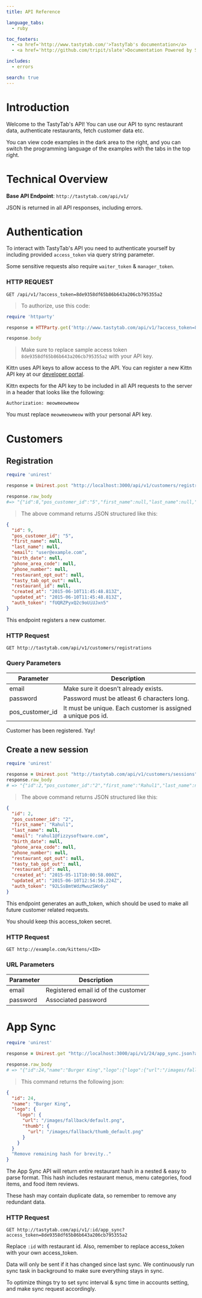 ```yaml
---
title: API Reference

language_tabs:
  - ruby

toc_footers:
  - <a href='http://www.tastytab.com/'>TastyTab's documentation</a>
  - <a href='http://github.com/tripit/slate'>Documentation Powered by Slate</a>

includes:
  - errors

search: true
---
```


# Introduction

Welcome to the TastyTab's API! You can use our API to sync restaurant data, authenticate restaurants, fetch customer data etc.

You can view code examples in the dark area to the right, and you can switch the programming language of the examples with the tabs in the top right.


# Technical Overview

**Base API Endpoint**: `http://tastytab.com/api/v1/`

JSON is returned in all API responses, including errors.


# Authentication

To interact with TastyTab's API you need to authenticate yourself by including provided `access_token` via query string parameter.

Some sensitive requests also require `waiter_token` & `manager_token`.

### HTTP REQUEST
`GET /api/v1/?access_token=8de9358df65b86b643a206cb795355a2`




> To authorize, use this code:

```ruby
require 'httparty'

response = HTTParty.get('http://www.tastytab.com/api/v1/?access_token=8de9358df65b86b643a206cb795355a2')

response.body
```

> Make sure to replace sample access token `8de9358df65b86b643a206cb795355a2` with your API key.

Kittn uses API keys to allow access to the API. You can register a new Kittn API key at our [developer portal](http://example.com/developers).

Kittn expects for the API key to be included in all API requests to the server in a header that looks like the following:

`Authorization: meowmeowmeow`

<aside class="notice">
You must replace <code>meowmeowmeow</code> with your personal API key.
</aside>

# Customers

## Registration

```ruby
require 'unirest'

response = Unirest.post "http://localhost:3000/api/v1/customers/registrations", headers:{ "Accept" => "application/json" }, parameters: {customer: {email: "user@example.com", password: "testing", pos_customer_id: 5}}

response.raw_body
#=> "{"id":8,"pos_customer_id":"5","first_name":null,"last_name":null,"email":"user@example.com","birth_date":null,"phone_area_code":null,"phone_number":null,"restaurant_opt_out":null,"tasty_tab_opt_out":null,"restaurant_id":null,"created_at":"2015-06-10T11:41:44.475Z","updated_at":"2015-06-10T11:41:44.475Z","auth_token":"zE21sfz4Ugkjuk4NH9U9"}"
```


> The above command returns JSON structured like this:

```json
{
  "id": 9,
  "pos_customer_id": "5",
  "first_name": null,
  "last_name": null,
  "email": "user@example.com",
  "birth_date": null,
  "phone_area_code": null,
  "phone_number": null,
  "restaurant_opt_out": null,
  "tasty_tab_opt_out": null,
  "restaurant_id": null,
  "created_at": "2015-06-10T11:45:48.813Z",
  "updated_at": "2015-06-10T11:45:48.813Z",
  "auth_token": "fUQRZPyxQ2c9oUiUJxn5"
}
```

This endpoint registers a new customer.

### HTTP Request

`GET http://tastytab.com/api/v1/customers/registrations`

### Query Parameters

Parameter | Description
--------- | -----------
email | Make sure it doesn't already exists.
password | Password must be atleast 6 characters long.
pos_customer_id | It must be unique. Each customer is assigned a unique pos id.

<aside class="success">
Customer has been registered. Yay!
</aside>

## Create a new session

```ruby
require 'unirest'

response = Unirest.post "http://tastytab.com/api/v1/customers/sessions", headers:{ "Accept" => "application/json" }, parameters: {customer: {email: "user@example.com", password: "testing"}}
response.raw_body
# => "{"id":2,"pos_customer_id":"2","first_name":"Rahul1","last_name":null,"email":"rahul1@fizzysoftware.com","birth_date":null,"phone_area_code":null,"phone_number":null,"restaurant_opt_out":null,"tasty_tab_opt_out":null,"restaurant_id":null,"created_at":"2015-05-11T10:00:58.000Z","updated_at":"2015-06-10T12:55:35.401Z","auth_token":"92LSsBmtWdzMwuzSWc6y"}"
```


> The above command returns JSON structured like this:

```json
{
  "id": 2,
  "pos_customer_id": "2",
  "first_name": "Rahul1",
  "last_name": null,
  "email": "rahul1@fizzysoftware.com",
  "birth_date": null,
  "phone_area_code": null,
  "phone_number": null,
  "restaurant_opt_out": null,
  "tasty_tab_opt_out": null,
  "restaurant_id": null,
  "created_at": "2015-05-11T10:00:58.000Z",
  "updated_at": "2015-06-10T12:54:50.224Z",
  "auth_token": "92LSsBmtWdzMwuzSWc6y"
}
```

This endpoint generates an auth_token, which should be used to make all future customer related requests.

<aside class="warning">You should keep this access_token secret.</aside>

### HTTP Request

`GET http://example.com/kittens/<ID>`

### URL Parameters

Parameter | Description
--------- | -----------
email | Registered email id of the customer
password | Associated password


# App Sync

```ruby
require 'unirest'

response = Unirest.get "http://localhost:3000/api/v1/24/app_sync.json?access_token=trap"

response.raw_body
# => "{"id":24,"name":"Burger King","logo":{"logo":{"url":"/images/fallback/default.png","thumb":{"url":"/images/fallback/thumb_default.png"}}}, "Remove remaining hash for brevity.."}"

```

> This command returns the following json:

```json
{
  "id": 24,
  "name": "Burger King",
  "logo": {
    "logo": {
      "url": "/images/fallback/default.png",
      "thumb": {
        "url": "/images/fallback/thumb_default.png"
      }
    }
  }
  "Remove remaining hash for brevity.."
}
```

The App Sync API will return entire restaurant hash in a nested & easy to parse format. This hash includes restaurant menus, menu categories, food items, and food item reviews.


These hash may contain duplicate data, so remember to remove any redundant data.


### HTTP Request

`GET http://tastytab.com/api/v1/:id/app_sync?access_token=8de9358df65b86b643a206cb795355a2`


Replace `:id` with restaurant id. Also, remember to replace access_token with your own access_token.


Data will only be sent if it has changed since last sync. We continuously run sync task in background to make sure everything stays in sync.

To optimize things try to set sync interval & sync time in accounts setting, and make sync request accordingly.




